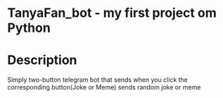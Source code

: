 # TanyaFan_bot - my first project om Python
# Description
  Simply two-button telegram bot that sends when you click the corresponding button(Joke or Meme) sends random joke or meme
